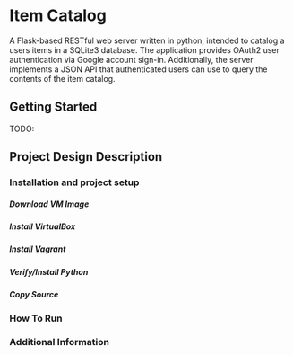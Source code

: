 # Item Catalog

A Flask-based RESTful web server written in python, intended to catalog a users items in a SQLite3 database. The application provides OAuth2 user authentication via Google account sign-in. Additionally, the server implements a JSON API that authenticated users can use to query the contents of the item catalog.

## Getting Started
TODO:
## Project Design Description
### Installation and project setup
##### Download VM Image
##### Install VirtualBox
##### Install Vagrant
##### Verify/Install Python
##### Copy Source
### How To Run
### Additional Information
